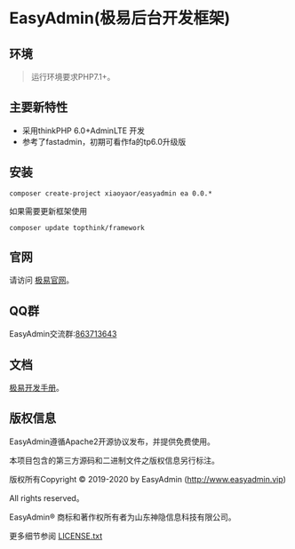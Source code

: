 # EasyAdmin(极易后台开发框架)

## 环境

> 运行环境要求PHP7.1+。

## 主要新特性

* 采用thinkPHP 6.0+AdminLTE 开发
* 参考了fastadmin，初期可看作fa的tp6.0升级版

## 安装

~~~
composer create-project xiaoyaor/easyadmin ea 0.0.*
~~~

如果需要更新框架使用
~~~
composer update topthink/framework
~~~

## 官网

请访问 [极易官网](https://www.easyadmin.vip)。

## QQ群

EasyAdmin交流群:[863713643](//shang.qq.com/wpa/qunwpa?idkey=ce12bc3cbc9a2ccbca97d287609f61dffc0347a62a204780271be3ef12f70129)

## 文档

[极易开发手册](https://doc.easyadmin.vip)。

## 版权信息

EasyAdmin遵循Apache2开源协议发布，并提供免费使用。

本项目包含的第三方源码和二进制文件之版权信息另行标注。

版权所有Copyright © 2019-2020 by EasyAdmin (http://www.easyadmin.vip)

All rights reserved。

EasyAdmin® 商标和著作权所有者为山东神隐信息科技有限公司。

更多细节参阅 [LICENSE.txt](LICENSE.txt)
